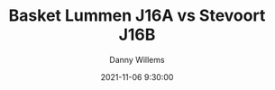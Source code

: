 ---
layout: album
title: Basket Lummen J16A vs Stevoort J16B
description: Competitie wedstrijd tussen Basket Lummen J16A en Stevoort J16B.
date: 2021-11-06 9:30:00
cover: /albums/2021-11-06-Basket-Lummen-J16A-Stevoort-J16B/thumbnails/DPE_0704.jpg
author: Danny Willems
archived: true
pagination: 
  enabled: true
  images: true
  imageLayout: image
  itemsPerPage: 256
---